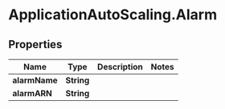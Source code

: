 # ApplicationAutoScaling.Alarm

## Properties

Name | Type | Description | Notes
------------ | ------------- | ------------- | -------------
**alarmName** | **String** |  | 
**alarmARN** | **String** |  | 


